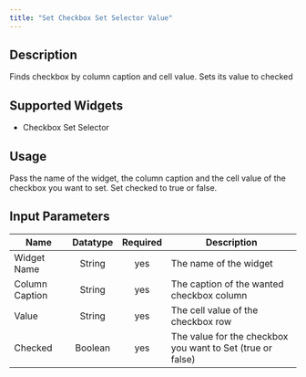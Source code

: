 ```yaml
---
title: "Set Checkbox Set Selector Value"
---
```

## Description
Finds checkbox by column caption and cell value. Sets its value to checked 

## Supported Widgets
 + Checkbox Set Selector

## Usage
Pass the name of the widget, the column caption and the cell value of the checkbox you want to set.
Set checked to true or false.

## Input Parameters

Name | Datatype | Required | Description
---- |:--------:| :-------:|---------------
Widget Name | String | yes | The name of the widget
Column Caption | String | yes | The caption of the wanted checkbox column
Value | String | yes | The cell value of the checkbox row
Checked | Boolean | yes | The value for the checkbox you want to Set (true or false)
